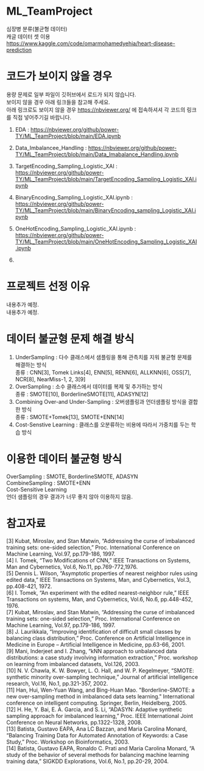 # ML_TeamProject
심장병 분류(불균형 데이터)\
캐글 데이터 셋 이용 https://www.kaggle.com/code/omarmohamedyehia/heart-disease-prediction

# 코드가 보이지 않을 경우
용량 문제로 일부 파일이 깃허브에서 로드가 되지 않습니다.\
보이지 않을 경우 아래 링크들을 참고해 주세요.\
아래 링크로도 보이지 않을 경우 https://nbviewer.org/ 에 접속하셔셔 각 코드의 링크를 직접 넣어주기길 바랍니다.


1. EDA : https://nbviewer.org/github/power-TY/ML_TeamProject/blob/main/EDA.ipynb

2. Data_Imbalancee_Handling : https://nbviewer.org/github/power-TY/ML_TeamProject/blob/main/Data_Imabalance_Handling.ipynb

3. TargetEncoding_Sampling_Logistic_XAI : https://nbviewer.org/github/power-TY/ML_TeamProject/blob/main/TargetEncoding_Sampling_Logistic_XAI.ipynb

4. BinaryEncoding_Sampling_Logistic_XAI.ipynb : https://nbviewer.org/github/power-TY/ML_TeamProject/blob/main/BinaryEncoding_sampling_Logistic_XAI.ipynb

5. OneHotEncoding_Sampling_Logistic_XAI.ipynb : https://nbviewer.org/github/power-TY/ML_TeamProject/blob/main/OneHotEncoding_Sampling_Logistic_XAI.ipynb

6. 

# 프로젝트 선정 이유
내용추가 예정.\
내용추가 예정.

# 데이터 불균형 문제 해결 방식
1. UnderSampling : 다수 클래스에서 샘플링을 통해 관측치를 지워 불균형 문제를 해결하는 방식\
   종류 : CNN[3], Tomek Links[4], ENN[5], RENN[6], ALLKNN[6], OSS[7], NCR[8], NearMiss-1, 2, 3[9]
2. OverSampling : 소수 클래스에서 데이터를 복제 및 추가하는 방식\
   종류 : SMOTE[10], BorderlineSMOTE[11], ADASYN[12]
3. Combining Over-and Under-Sampling : 오버샘플링과 언더샘플링 방식을 결합한 방식\
   종류 : SMOTE+Tomek[13], SMOTE+ENN[14]
4. Cost-Senstive Learning : 클래스를 오분류하는 비용에 따라서 가중치를 두는 학습 방식

# 이용한 데이터 불균형 방식
OverSampling : SMOTE, BorderlineSMOTE, ADASYN\
CombineSampling : SMOTE+ENN\
Cost-Sensitive Learning\
언더 샘플링의 경우 결과가 너무 좋지 않아 이용하지 않음.

# 참고자료
[3] Kubat, Miroslav, and Stan Matwin, “Addressing the curse of imbalanced training sets: one-sided selection,” Proc. International Conference on Machine Learning, Vol.97, pp.179-186, 1997.\
[4] I. Tomek, “Two Modifications of CNN,” IEEE Transactions on Systems, Man and Cybernetics, Vol.6, No.11, pp.769-772,1976.\
[5] Dennis L. Wilson, “Asymptotic properties of nearest neighbor rules using edited data,” IEEE Transactions on Systems, Man, and Cybernetics, Vol.3, pp.408-421, 1972.\
[6]  I. Tomek, “An experiment with the edited nearest-neighbor rule,” IEEE Transactions on systems, Man, and Cybernetics, Vol.6, No.6, pp.448-452, 1976.\
[7] Kubat, Miroslav, and Stan Matwin, “Addressing the curse of imbalanced training sets: one-sided selection,” Proc. International Conference on Machine Learning, Vol.97, pp.179-186, 1997.\
[8] J. Laurikkala, “Improving identification of difficult small classes by balancing class distribution,” Proc. Conference on Artificial Intelligence in Medicine in Europe – Artificial Intelligence in Medicine, pp.63-66, 2001.\
[9] Mani, Inderjeet and I. Zhang, “kNN approach to unbalanced data distributions: a case study involving information extraction,” Proc. workshop on learning from imbalanced datasets, Vol.126, 2003.\
[10] N. V. Chawla, K. W. Bowyer, L. O. Hall, and W. P. Kegelmeyer, “SMOTE: synthetic minority over-sampling technique,” Journal of artificial intelligence research, Vol.16, No.1, pp.321-357, 2002.\
[11] Han, Hui, Wen-Yuan Wang, and Bing-Huan Mao. "Borderline-SMOTE: a new over-sampling method in imbalanced data sets learning." International conference on intelligent computing. Springer, Berlin, Heidelberg, 2005.\
[12] H. He, Y. Bai, E. A. Garcia, and S. Li, “ADASYN: Adaptive synthetic sampling approach for imbalanced learning,” Proc. IEEE International Joint Conference on Neural Networks, pp.1322-1328, 2008.\
[13] Batista, Gustavo EAPA, Ana LC Bazzan, and Maria Carolina Monard, “Balancing Training Data for Automated Annotation of Keywords: a Case Study,” Proc. Workshop on Bioinformatics, 2003.\
[14] Batista, Gustavo EAPA, Ronaldo C. Prati and Maria Carolina Monard, “A study of the behavior of several methods for balancing machine learning training data,” SIGKDD Explorations, Vol.6, No.1, pp.20-29, 2004.
